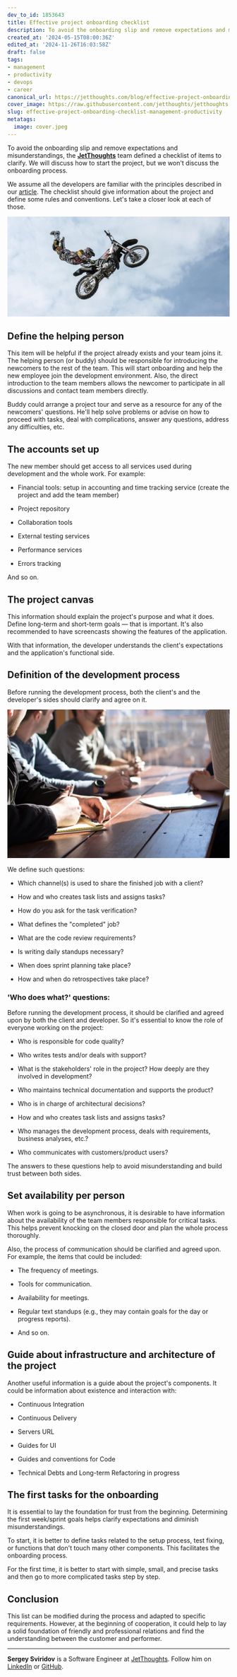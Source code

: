 ```yaml
---
dev_to_id: 1853643
title: Effective project onboarding checklist
description: To avoid the onboarding slip and remove expectations and misunderstandings, the JetThoughts team...
created_at: '2024-05-15T08:00:36Z'
edited_at: '2024-11-26T16:03:58Z'
draft: false
tags:
- management
- productivity
- devops
- career
canonical_url: https://jetthoughts.com/blog/effective-project-onboarding-checklist-management-productivity/
cover_image: https://raw.githubusercontent.com/jetthoughts/jetthoughts.github.io/master/content/blog/effective-project-onboarding-checklist-management-productivity/cover.jpeg
slug: effective-project-onboarding-checklist-management-productivity
metatags:
  image: cover.jpeg
---
```

To avoid the onboarding slip and remove expectations and misunderstandings, the **[JetThoughts](https://www.jetthoughts.com)** team defined a checklist of items to clarify. We will discuss how to start the project, but we won't discuss the onboarding process.

We assume all the developers are familiar with the principles described in our [article](https://jtway.co/a-typical-day-at-jetthoughts-460b84eeb9c6). The checklist should give information about the project and define some rules and conventions. Let's take a closer look at each of those.

![Photo by [Web Donut](https://unsplash.com/photos/eSzWOpp1rgw?utm_source=unsplash&utm_medium=referral&utm_content=creditCopyText) on [Unsplash](https://unsplash.com/collections/203782/in-transit?utm_source=unsplash&utm_medium=referral&utm_content=creditCopyText)](file_0.jpeg)

## Define the helping person

This item will be helpful if the project already exists and your team joins it. The helping person (or buddy) should be responsible for introducing the newcomers to the rest of the team. This will start onboarding and help the new employee join the development environment. Also, the direct introduction to the team members allows the newcomer to participate in all discussions and contact team members directly.

Buddy could arrange a project tour and serve as a resource for any of the newcomers' questions. He'll help solve problems or advise on how to proceed with tasks, deal with complications, answer any questions, address any difficulties, etc.

## The accounts set up

The new member should get access to all services used during development and the whole work. For example:

* Financial tools: setup in accounting and time tracking service
(create the project and add the team member)

* Project repository

* Collaboration tools

* External testing services

* Performance services

* Errors tracking

And so on.

## The project canvas

This information should explain the project's purpose and what it does. Define long-term and short-term goals — that is important. It's also recommended to have screencasts showing the features of the application.

With that information, the developer understands the client's expectations and the application's functional side.

## Definition of the development process

Before running the development process, both the client's and the developer's sides should clarify and agree on it.

![Photo by [Dylan Gillis](https://unsplash.com/@dylandgillis?utm_source=medium&utm_medium=referral) on [Unsplash](https://unsplash.com?utm_source=medium&utm_medium=referral)](file_1.jpeg)

We define such questions:

* Which channel(s) is used to share the finished job with a client?

* How and who creates task lists and assigns tasks?

* How do you ask for the task verification?

* What defines the "completed" job?

* What are the code review requirements?

* Is writing daily standups necessary?

* When does sprint planning take place?

* How and when do retrospectives take place?

### 'Who does what?' questions:

Before running the development process, it should be clarified and agreed upon by both the client and developer. So it's essential to know the role of everyone working on the project:

* Who is responsible for code quality?

* Who writes tests and/or deals with support?

* What is the stakeholders' role in the project? How deeply are they involved in development?

* Who maintains technical documentation and supports the product?

* Who is in charge of architectural decisions?

* How and who creates task lists and assigns tasks?

* Who manages the development process, deals with requirements, business analyses, etc.?

* Who communicates with customers/product users?

The answers to these questions help to avoid misunderstanding and build trust between both sides.

## Set availability per person

When work is going to be asynchronous, it is desirable to have information about the availability of the team members responsible for critical tasks. This helps prevent knocking on the closed door and plan the whole process thoroughly.

Also, the process of communication should be clarified and agreed upon. For example, the items that could be included:

* The frequency of meetings.

* Tools for communication.

* Availability for meetings.

* Regular text standups (e.g., they may contain goals for the day or progress reports).

* And so on.

## Guide about infrastructure and architecture of the project

Another useful information is a guide about the project's components. It could be information about existence and interaction with:

* Continuous Integration

* Continuous Delivery

* Servers URL

* Guides for UI

* Guides and conventions for Code

* Technical Debts and Long-term Refactoring in progress

## The first tasks for the onboarding

It is essential to lay the foundation for trust from the beginning. Determining the first week/sprint goals helps clarify expectations and diminish misunderstandings.

To start, it is better to define tasks related to the setup process, test fixing, or functions that don't touch many other components. This facilitates the onboarding process.

For the first time, it is better to start with simple, small, and precise tasks and then go to more complicated tasks step by step.

## Conclusion

This list can be modified during the process and adapted to specific requirements. However, at the beginning of cooperation, it could help to lay a solid foundation of friendly and professional relations and find the understanding between the customer and performer.

---

**Sergey Sviridov** is a Software Engineer at [JetThoughts](https://www.jetthoughts.com/). Follow him on [LinkedIn](https://www.linkedin.com/in/sergey-sviridov-83007199) or [GitHub](https://github.com/SviridovSV).